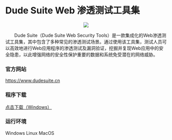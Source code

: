# Dude Suite Web 渗透测试工具集

<p align="center">
    <img src="https://github.com/user-attachments/assets/7d607bc7-be06-4c79-ba58-e318f7be1cbd"> 
</p>

&emsp;&emsp;Dude Suite（Dude Suite Web Security Tools）是一款集成化的Web渗透测试工具集，其中包含了多种常见的渗透测试场景。通过使用该工具集，测试人员可以高效地进行Web应用程序的渗透测试及漏洞验证，挖掘并复现Web应用中的安全隐患，以此增强网络的安全性保护重要的数据和系统免受潜在的网络威胁。

### 官方网站

https://www.dudesuite.cn 

### 程序下载

[点击下载（Windows）](https://github.com/x364e3ab6/DudeSuite/releases/download/v1.4.0.7/DudeSuite_Latest_Win.zip)  

### 运行环境
Windows Linux MacOS

